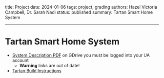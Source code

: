 title: Project
date: 2024-01-06
tags: project, grading
authors: Hazel Victoria Campbell, Dr. Sarah Nadi
status: published
summary: Tartan Smart Home System

----

# Tartan Smart Home System

* [System Description PDF](https://drive.google.com/file/d/1PbZUAZezH3af_Fu7KQ3N2T6JpkIX15Yq/view?usp=drive_link) on GDrive you must be logged into your UA account
    * **Warning** links are out of date!
* [Tartan Build Instructions]({filename}/tartan/build.md)